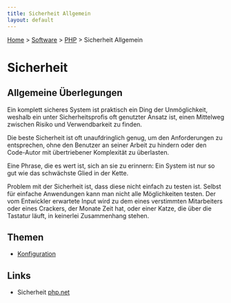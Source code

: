 ```yaml
---
title: Sicherheit Allgemein 
layout: default
---
```

[Home](/) > [Software](/software/index.html) > [PHP](/software/php/index.html) > Sicherheit Allgemein

# Sicherheit

## Allgemeine Überlegungen

Ein komplett sicheres System ist praktisch ein Ding der Unmöglichkeit, weshalb
ein unter Sicherheitsprofis oft genutzter Ansatz ist, einen Mittelweg zwischen
Risiko und Verwendbarkeit zu finden.

Die beste Sicherheit ist oft unaufdringlich genug, um den Anforderungen zu
entsprechen, ohne den Benutzer an seiner Arbeit zu hindern oder den Code-Autor
mit übertriebener Komplexität zu überlasten.

Eine Phrase, die es wert ist, sich an sie zu erinnern: Ein System ist nur so
gut wie das schwächste Glied in der Kette.

Problem mit der Sicherheit ist, dass diese nicht einfach zu testen ist. Selbst
für einfache Anwendungen kann man nicht alle Möglichkeiten testen. Der vom
Entwickler erwartete Input wird zu dem eines verstimmten Mitarbeiters oder
eines Crackers, der Monate Zeit hat, oder einer Katze, die über die Tastatur
läuft, in keinerlei Zusammenhang stehen.

## Themen

- [Konfiguration](konfiguration.html)
<!--
[[sessions|Sitzungssicherheit]]
[[xss|Cross-Site-Scripting (XSS)]]
[[csrf|Cross-Site-Request-Forgeries (CSRF)]]
[[sql-onjection|SQL-Injection (SI)]]
[[rce|Remote Code Injection (RCE)]]
[[ie-mail-injection|E-Mail-Injection]]
[[input-filtern|Filter Input]]
[[ioutput-escapen|Escape Output]]
[[encryption-hashing|Verschlüsselungs- und Hashalgorithmen]]
[[uploads|Dateiupload]]
[[idatenspeicherung|Datenspeicherung]]
[[transport-layer-security|TSL/SSL]]
-->

## Links

- Sicherheit [php.net](http://php.net/manual/de/security.php)
